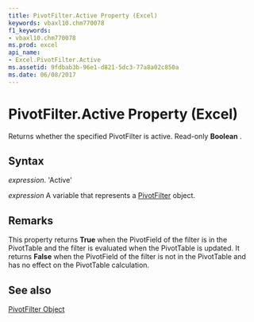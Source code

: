 ```yaml
---
title: PivotFilter.Active Property (Excel)
keywords: vbaxl10.chm770078
f1_keywords:
- vbaxl10.chm770078
ms.prod: excel
api_name:
- Excel.PivotFilter.Active
ms.assetid: 9fdbab3b-96e1-d821-5dc3-77a8a02c850a
ms.date: 06/08/2017
---
```



# PivotFilter.Active Property (Excel)

Returns whether the specified PivotFilter is active. Read-only  **Boolean** .


## Syntax

 _expression_. 'Active'

 _expression_ A variable that represents a [PivotFilter](./Excel.PivotFilter.md) object.


## Remarks

This property returns **True** when the PivotField of the filter is in the PivotTable and the filter is evaluated when the PivotTable is updated. It returns **False** when the PivotField of the filter is not in the PivotTable and has no effect on the PivotTable calculation.


## See also


[PivotFilter Object](Excel.PivotFilter.md)

